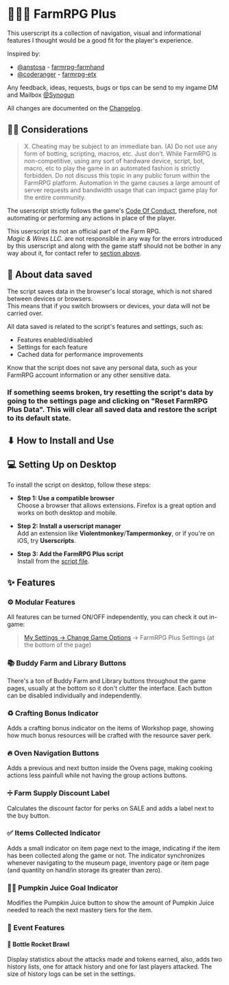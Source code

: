 
# 👨‍🌾🚜 FarmRPG Plus

This userscript its a collection of navigation, visual and informational features I thought would be a good fit for the player's experience.

Inspired by:
- [@anstosa](https://farmrpg.com/#!/profile.php?user_name=anstosa) - [farmrpg-farmhand](https://github.com/anstosa/farmrpg-farmhand/tree/main)
- [@coderanger](https://farmrpg.com/#!/profile.php?user_name=coderanger) - [farmrpg-etx](https://github.com/coderanger/farmrpg-ext)

Any feedback, ideas, requests, bugs or tips can be send to my ingame DM and Mailbox [@Synogun](https://farmrpg.com/#!/profile.php?user_name=Synogun)

All changes are documented on the [Changelog](CHANGELOG.md).

## 🤔💭 Considerations

> X. Cheating may be subject to an immediate ban.
> (A) Do not use any form of botting, scripting, macros, etc. Just don’t. While FarmRPG is non-competitive, using any sort of hardware device, script, bot, macro, etc to play the game in an automated fashion is strictly forbidden. Do not discuss this topic in any public forum within the FarmRPG platform. Automation in the game causes a large amount of server requests and bandwidth usage that can impact game play for the entire community.

The userscript strictly follows the game's [Code Of Conduct](https://farmrpg.com/#!/coc.php), therefore, not automating or performing any actions in place of the player.

This userscript its not an official part of the Farm RPG.\
*Magic & Wires LLC.* are not responsible in any way for the errors introduced by this userscript and along with the game staff should not be bother in any way about it, for contact refer to [section above](#-farmrpg-plus).

## 💾 About data saved

The script saves data in the browser's local storage, which is not shared between devices or browsers.\
This means that if you switch browsers or devices, your data will not be carried over.

All data saved is related to the script's features and settings, such as:
- Features enabled/disabled
- Settings for each feature
- Cached data for performance improvements

Know that the script does not save any personal data, such as your FarmRPG account information or any other sensitive data.

### If something seems broken, try resetting the script's data by going to the settings page and clicking on "Reset FarmRPG Plus Data". This will clear all saved data and restore the script to its default state.

## ⬇ How to Install and Use

## 💻 Setting Up on Desktop

To install the script on desktop, follow these steps:

- **Step 1: Use a compatible browser**  
  Choose a browser that allows extensions. Firefox is a great option and works on both desktop and mobile.

- **Step 2: Install a userscript manager**  
  Add an extension like **Violentmonkey**/**Tampermonkey**, or if you're on iOS, try **Userscripts**.

- **Step 3: Add the FarmRPG Plus script**  
  Install from the [script file](https://raw.githubusercontent.com/Synogun/FarmRPGPlus/refs/heads/main/dist/FarmRPGPlus.user.js).

<!-- ## 📱 Setting Up on Mobile

Mobile setup is slightly different but just as easy:

- **Step 1: Install the Userscripts app**  
  This app lets your browser run custom scripts, which adds extra functionality to FarmRPG.

- **Step 2: Get the Farmhand script**  
  Visit [Greasy Fork](https://greasyfork.org) or the script’s repository to install **Farmhand**.

- **Step 3: Pin FarmRPG to your home screen**  
  Open [https://farmrpg.com](https://farmrpg.com) in your browser, then use the browser menu to add it to your home screen — making it launch like a native app. -->

## ✨ Features

### ⚙ Modular Features

All features can be turned ON/OFF independently, you can check it out in-game:

> [My Settings -> Change Game Options](https://farmrpg.com/#!/settings_options.php) -> FarmRPG Plus Settings (at the bottom of the page)

### 📚 Buddy Farm and Library Buttons

There's a ton of Buddy Farm and Library buttons throughout the game pages, usually at the bottom so it don't clutter the interface.
Each button can be disabled individually and independently.

### ♻ Crafting Bonus Indicator

Adds a crafting bonus indicator on the items of Workshop page, showing how much bonus resources will be crafted with the resource saver perk.

### 🔥 Oven Navigation Buttons

Adds a previous and next button inside the Ovens page, making cooking actions less painfull while not having the group actions buttons.

### ➗ Farm Supply Discount Label

Calculates the discount factor for perks on SALE and adds a label next to the buy button.

### ✅ Items Collected Indicator

Adds a small indicator on item page next to the image, indicating if the item has been collected along the game or not.
The indicator synchronizes whenever navigating to the museum page, inventory page or item page (and quantity on hand/in storage its greater than zero).

### 🥤🎃 Pumpkin Juice Goal Indicator

Modifies the Pumpkin Juice button to show the amount of Pumpkin Juice needed to reach the next mastery tiers for the item.

### 📅 Event Features

#### 🚀 Bottle Rocket Brawl

Display statistics about the attacks made and tokens earned, also, adds two history lists, one for attack history and one for last players attacked. The size of history logs can be set in the settings.
